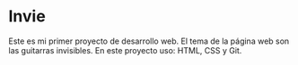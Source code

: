# Invie
Este es mi primer proyecto de desarrollo web. El tema de la página web son las guitarras invisibles. 
En este proyecto uso: HTML, CSS y Git.
